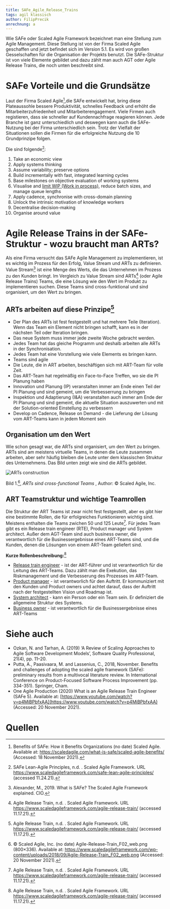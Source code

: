 ```yaml
---
title: SAFe_Agile_Release_Trains
tags: agil klassisch
author: FilipPrecik
anrechnung: a
---
```


Wie SAFe oder Scaled Agile Framework bezeichnet man eine Stellung zum Agile Management. Diese Stellung ist von der Firma Scaled Agile geschaffen und jetzt befindet sich im Version 5.1. Es wird von großen Gesselschaften für die Organisation der Projekts benutzt. Die SAFe-Struktur ist von viele Elemente gebildet und dazu zählt man auch AGT oder Agile Release Trains, die noch unten beschreibt sind. 

# SAFe Vorteile und die Grundsätze

Laut der Firma Scaled Agile[^1],die SAFe entwickelt hat, bring diese Plateaussohle bessere Produktivität, schnelles Feedback und erhöht die Mitarbeiterzufriedenheit und Mitarbeiterengagement. Viele Firmen auch registieren, dass sie schneller auf Kundennachfrage reagieren können. Jede Branche ist ganz unterschiedlich und deswegen kann auch die SAFe-Nutzung bei der Firma unterschiedlich sein. Trotz der Vielfalt der Situationen sollen die Firmen für die erfolgreiche Nutzung die 10 Grundprinzipe folgen. 

Die sind folgende[^3]:
1. Take an economic view
2. Apply systems thinking
3. Assume variability; preserve options
4. Build incrementally with fast, integrated learning cycles
5. Base milestones on objective evaluation of working systems
6. Visualise and [limit WIP (Work in process)](Kanban_Work_in_Progress.md), reduce batch sizes, and manage queue lengths 
7. Apply cadence, synchronise with cross-domain planning
8. Unlock the intrinsic motivation of knowledge workers
9. Decentralise decision-making
10. Organise around value

# Agile Release Trains in der SAFe-Struktur - wozu braucht man ARTs?
Als eine Firma versucht das SAFe Agile Management zu implementieren, ist es wichtig im Prozess für den Erfolg, Value Stream und ARTs zu definieren. Value Stream[^5] ist eine Menge des Werts, die das Unternehmen im Prozess zu den Kunden bringt. Im Vergleich zu Value Stream sind ARTs[^4] (oder Agile Release Trains) Teams, die eine Lösung wie den Wert im Produkt zu implementieren suchen. Diese Teams sind cross-funktional und sind organisiert, um den Wert zu bringen.

## ARTs arbeiten auf diese Prinzipe[^4]
* Der Plan des ARTs ist fest festgestellt und hat mehrere Teile (Iteration). Wenn das Team ein Element nicht bringen schafft, kann es in der nächsten Teil oder Iteration bringen.
* Das neue System muss immer jede zweite Woche gebracht werden. 
* Jedes Team hat das gleiche Programm und deshalb arbeiten alle ARTs in der Synchronisation.
* Jedes Team hat eine Vorstellung wie viele Elements es bringen kann.
* Teams sind agile 
* Die Leute, die in ART arbeiten, beschäftigen sich mit ART-Team für volle Zeit. 
* Das ART-Team hat regelmäßig ein Face-to-Face Treffen, wo sie die PI Planung haben
* Innovation und Planung (IP) veranstalten immer am Ende einen Teil der PI Planung und sind gemeint, um die Verbesserrung zu bringen
* Inspektion und Adaptierung (I&A) veranstalten auch immer am Ende der PI Planung und sind gemeint, die aktuelle Situation auszuwerten und mit der Solution-oriented Einstellung zu verbessern
* Develop on Cadence, Release on Demand - die Lieferung der Lösung vom ART-Teams kann in jedem Moment sein

## Organisation um den Wert
Wie schon gesagt war, die ARTs sind organisiert, um den Wert zu bringen. ARTs sind am meistens virtuelle Teams, in denen die Leute zusammen arbeiten, aber sehr häufig bleiben die Leute unter dem klassischen Struktur des Unternehmens. Das Bild unten zeigt wie sind die ARTs gebildet.

![ARTs construction](https://user-images.githubusercontent.com/93159758/142731182-0c99e1c6-2983-4ef2-8e79-2a2ff094c728.png)

Bild 1.[^2], *ARTs sind cross-functional Teams* , Author: © Scaled Agile, Inc.

## ART Teamstruktur und wichtige Teamrollen
Die Struktur der ART Teams ist zwar nicht fest festgestellt, aber es gibt hier eine bestimmte Rollen, die für erfolgreiches Funktionieren wichtig sind. Meistens enthalten die Teams zwichen 50 und 125 Leute[^4]. Für jedes Team gibt es ein Release train engineer (RTE), Product manager und System architect. Außer dem AGT-Team sind auch business owner, die verantwortlich für die Businessergebnisse eines ART-Teams sind, und die Kunden, denen die Lösungen von einem ART-Team geliefert sind.

**Kurze Rollenbeschreibung:**[^4]
* [Release train engineer](https://www.scaledagileframework.com/release-train-engineer-and-solution-train-engineer/) - ist der ART-führer und ist verantwortlich für die Leitung des ART-Teams. Dazu zählt man die Exekution, das Riskmanagement und die Verbesserung des Prozesses im ART-Team.
* [Product manager](https://www.scaledagileframework.com/product-management/) - ist verantworlich für den Auftritt. Er kommuniziert mit den Kunden und Product owners und achtet darauf, dass der Auftritt nach der festgestellten Vision und Roadmap ist.
* [System architect](https://www.scaledagileframework.com/system-architect-engineering/) - kann ein Person oder ein Team sein. Er definiziert die allgemeine Struktur des Systems.
* [Business owner](https://www.scaledagileframework.com/business-owners/) - ist verantwortlich für die Businessergebnisse eines ART-Teams

# Siehe auch

* Ozkan, N. and Tarhan, A. (2019) ‘A Review of Scaling Approaches to Agile Software Development Models’, Software Quality Professional, 21(4), pp. 11–20.
* Putta, A., Paasivaara, M. and Lassenius, C., 2018, November. Benefits and challenges of adopting the scaled agile framework (SAFe): preliminary results from a multivocal literature review. In International Conference on Product-Focused Software Process Improvement (pp. 334-351). Springer, Cham.
* One Agile Production (2020) What is an Agile Release Train Engineer (SAFe 5). Available at: [https://www.youtube.com/watch?v=p4MiBPbfxAA](https://www.youtube.com/watch?v=p4MiBPbfxAA) (Accessed: 20 November 2021).

# Quellen

[^1]: Benefits of SAFe: How it Benefits Organizations (no date) Scaled Agile. Available at: https://scaledagile.com/what-is-safe/scaled-agile-benefits/ (Accessed: 18 November 2021).
[^2]: © Scaled Agile, Inc. (no date) Agile-Release-Train_F02_web.png (800×336). Available at: https://www.scaledagileframework.com/wp-content/uploads/2018/09/Agile-Release-Train_F02_web.png (Accessed: 20 November 2021).
[^3]: SAFe Lean-Agile Principles, n.d. . Scaled Agile Framework. URL https://www.scaledagileframework.com/safe-lean-agile-principles/ (accessed 11.24.21).
[^4]: Agile Release Train, n.d. . Scaled Agile Framework. URL https://www.scaledagileframework.com/agile-release-train/ (accessed 11.17.21).
[^5]: Alexander, M., 2019. What is SAFe? The Scaled Agile Framework explained. CIO.

